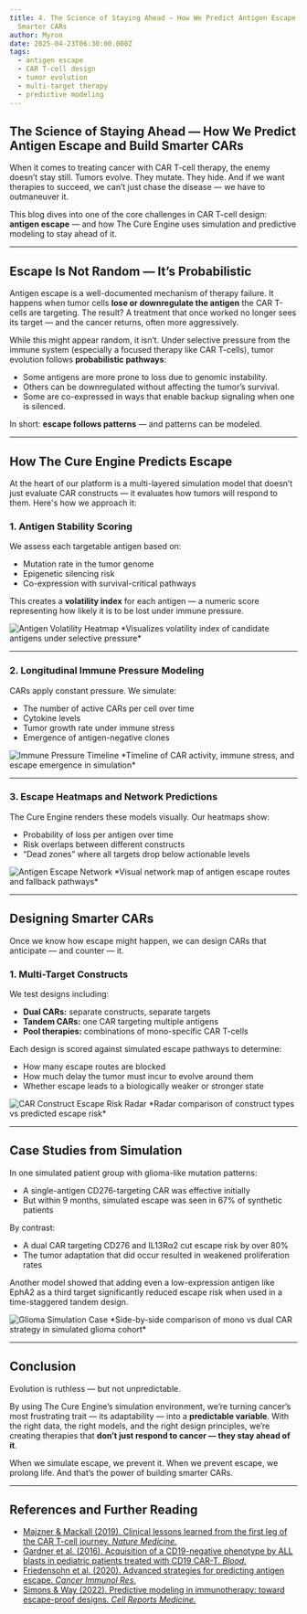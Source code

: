 ```yaml
---
title: 4. The Science of Staying Ahead — How We Predict Antigen Escape and Build
  Smarter CARs
author: Myron
date: 2025-04-23T06:30:00.000Z
tags:
  - antigen escape
  - CAR T-cell design
  - tumor evolution
  - multi-target therapy
  - predictive modeling
---
```

## The Science of Staying Ahead — How We Predict Antigen Escape and Build Smarter CARs

When it comes to treating cancer with CAR T-cell therapy, the enemy doesn’t stay still. Tumors evolve. They mutate. They hide. And if we want therapies to succeed, we can’t just chase the disease — we have to outmaneuver it.

This blog dives into one of the core challenges in CAR T-cell design: **antigen escape** — and how The Cure Engine uses simulation and predictive modeling to stay ahead of it.

---

## Escape Is Not Random — It’s Probabilistic

Antigen escape is a well-documented mechanism of therapy failure. It happens when tumor cells **lose or downregulate the antigen** the CAR T-cells are targeting. The result? A treatment that once worked no longer sees its target — and the cancer returns, often more aggressively.

While this might appear random, it isn’t. Under selective pressure from the immune system (especially a focused therapy like CAR T-cells), tumor evolution follows **probabilistic pathways**:

- Some antigens are more prone to loss due to genomic instability.
- Others can be downregulated without affecting the tumor’s survival.
- Some are co-expressed in ways that enable backup signaling when one is silenced.

In short: **escape follows patterns** — and patterns can be modeled.

---

## How The Cure Engine Predicts Escape

At the heart of our platform is a multi-layered simulation model that doesn’t just evaluate CAR constructs — it evaluates how tumors will respond to them. Here's how we approach it:

### 1. Antigen Stability Scoring

We assess each targetable antigen based on:
- Mutation rate in the tumor genome
- Epigenetic silencing risk
- Co-expression with survival-critical pathways

This creates a **volatility index** for each antigen — a numeric score representing how likely it is to be lost under immune pressure.

<img src="/uploads/antigen-volatility-heatmap.png" class="small-figure" alt="Antigen Volatility Heatmap">  
*Visualizes volatility index of candidate antigens under selective pressure*

---

### 2. Longitudinal Immune Pressure Modeling

CARs apply constant pressure. We simulate:
- The number of active CARs per cell over time
- Cytokine levels
- Tumor growth rate under immune stress
- Emergence of antigen-negative clones

<img src="/uploads/immune-pressure-timeline.png" class="small-figure" alt="Immune Pressure Timeline">  
*Timeline of CAR activity, immune stress, and escape emergence in simulation*

---

### 3. Escape Heatmaps and Network Predictions

The Cure Engine renders these models visually. Our heatmaps show:
- Probability of loss per antigen over time
- Risk overlaps between different constructs
- “Dead zones” where all targets drop below actionable levels

<img src="/uploads/antigen-escape-network.png" class="small-figure" alt="Antigen Escape Network">  
*Visual network map of antigen escape routes and fallback pathways*

---

## Designing Smarter CARs

Once we know how escape might happen, we can design CARs that anticipate — and counter — it.

### 1. Multi-Target Constructs

We test designs including:
- **Dual CARs:** separate constructs, separate targets
- **Tandem CARs:** one CAR targeting multiple antigens
- **Pool therapies:** combinations of mono-specific CAR T-cells

Each design is scored against simulated escape pathways to determine:
- How many escape routes are blocked
- How much delay the tumor must incur to evolve around them
- Whether escape leads to a biologically weaker or stronger state

<img src="/uploads/car-construct-escape-risk.png" class="small-figure" alt="CAR Construct Escape Risk Radar">  
*Radar comparison of construct types vs predicted escape risk*

---

## Case Studies from Simulation

In one simulated patient group with glioma-like mutation patterns:
- A single-antigen CD276-targeting CAR was effective initially
- But within 9 months, simulated escape was seen in 67% of synthetic patients

By contrast:
- A dual CAR targeting CD276 and IL13Rα2 cut escape risk by over 80%
- The tumor adaptation that did occur resulted in weakened proliferation rates

Another model showed that adding even a low-expression antigen like EphA2 as a third target significantly reduced escape risk when used in a time-staggered tandem design.

<img src="/uploads/glioma-simulation-case.png" class="small-figure" alt="Glioma Simulation Case">  
*Side-by-side comparison of mono vs dual CAR strategy in simulated glioma cohort*

---

## Conclusion

Evolution is ruthless — but not unpredictable.

By using The Cure Engine’s simulation environment, we’re turning cancer’s most frustrating trait — its adaptability — into a **predictable variable**. With the right data, the right models, and the right design principles, we’re creating therapies that **don’t just respond to cancer — they stay ahead of it**.

When we simulate escape, we prevent it. When we prevent escape, we prolong life. And that’s the power of building smarter CARs.

---

## References and Further Reading

- [Majzner & Mackall (2019). Clinical lessons learned from the first leg of the CAR T-cell journey. *Nature Medicine.*](https://www.nature.com/articles/s41591-019-0564-6)
- [Gardner et al. (2016). Acquisition of a CD19-negative phenotype by ALL blasts in pediatric patients treated with CD19 CAR-T. *Blood.*](https://doi.org/10.1182/blood-2016-07-725317)
- [Friedensohn et al. (2020). Advanced strategies for predicting antigen escape. *Cancer Immunol Res.*](https://cancerimmunolres.aacrjournals.org/content/8/10/1312)
- [Simons & Way (2022). Predictive modeling in immunotherapy: toward escape-proof designs. *Cell Reports Medicine.*](https://doi.org/10.1016/j.xcrm.2022.100781)
